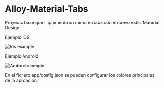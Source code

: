 Alloy-Material-Tabs
======

Proyecto base que implementa un menu en tabs con el nuevo estilo Material Design.

Ejemplo IOS

![Ios example](http://media.giphy.com/media/lLo0zvhzg0DkGF2i4/giphy.gif)

Ejemplo Android

![Android example](http://media.giphy.com/media/lLo0FT5XCp2jcjLeo/giphy.gif)

En el fichero app/config.json se pueden configurar los colores principales de la aplicacion.


